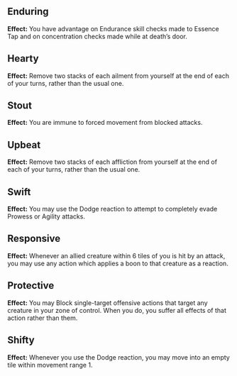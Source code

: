 ## Enduring
**Effect:** You have advantage on Endurance skill checks made to Essence Tap and on concentration checks made while at death’s door.

## Hearty
**Effect:** Remove two stacks of each ailment from yourself at the end of each of your turns, rather than the usual one.

## Stout
**Effect:** You are immune to forced movement from blocked attacks.

## Upbeat
**Effect:** Remove two stacks of each affliction from yourself at the end of each of your turns, rather than the usual one.

## Swift
**Effect:** You may use the Dodge reaction to attempt to completely evade Prowess or Agility attacks.

## Responsive
**Effect:** Whenever an allied creature within 6 tiles of you is hit by an attack, you may use any action which applies a boon to that creature as a reaction.

## Protective
**Effect:** You may Block single-target offensive actions that target any creature in your zone of control. When you do, you suffer all effects of that action rather than them.

## Shifty
**Effect:** Whenever you use the Dodge reaction, you may move into an empty tile within movement range 1.

